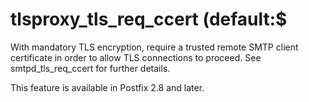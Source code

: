 # tlsproxy_tls_req_ccert (default:$ 

 With mandatory TLS encryption, require a trusted remote SMTP
client certificate in order to allow TLS connections to proceed.
See smtpd_tls_req_ccert for further details. 

 This feature is available in Postfix 2.8 and later. 


